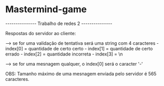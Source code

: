 # Mastermind-game

--------------- Trabalho de redes 2 ---------------

Respostas do servidor ao cliente:

--> se for uma validação de tentativa será uma string com 4 caracteres
    - index[0] = quantidade de certo certo
    - index[1] = quantidade de certo errado
    - index[2] = quantidade incorreta
    - index[3] = \n
    
--> se for uma mesnagem qualquer, o index[0] será o caracter '-'


OBS: Tamanho máximo de uma mesnagem enviada pelo servidor é 565 caracteres.
